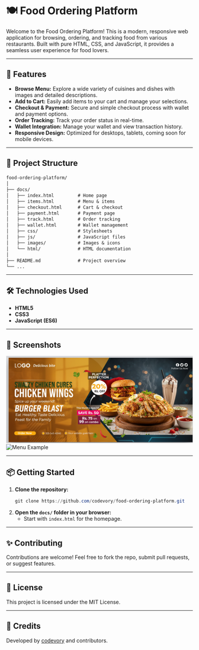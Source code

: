 # 🍽️ Food Ordering Platform

Welcome to the Food Ordering Platform! This is a modern, responsive web application for browsing, ordering, and tracking food from various restaurants. Built with pure HTML, CSS, and JavaScript, it provides a seamless user experience for food lovers.

---

## 🚀 Features

- **Browse Menu:** Explore a wide variety of cuisines and dishes with images and detailed descriptions.
- **Add to Cart:** Easily add items to your cart and manage your selections.
- **Checkout & Payment:** Secure and simple checkout process with wallet and payment options.
- **Order Tracking:** Track your order status in real-time.
- **Wallet Integration:** Manage your wallet and view transaction history.
- **Responsive Design:** Optimized for desktops, tablets, coming soon for mobile devices.

---

## 📁 Project Structure

```
food-ordering-platform/
│
├── docs/
│   ├── index.html         # Home page
│   ├── items.html         # Menu & items
│   ├── checkout.html      # Cart & checkout
│   ├── payment.html       # Payment page
│   ├── track.html         # Order tracking
│   ├── wallet.html        # Wallet management
│   ├── css/               # Stylesheets
│   ├── js/                # JavaScript files
│   ├── images/            # Images & icons
│   └── html/              # HTML documentation
│
├── README.md              # Project overview
└── ...
```

---

## 🛠️ Technologies Used

- **HTML5**
- **CSS3**
- **JavaScript (ES6)**

---

## 📸 Screenshots

![Home Banner](docs/images/banner2.png)
![Menu Example](docs/images/biryani.avif)

---

## 📦 Getting Started

1. **Clone the repository:**
   ```powershell
   git clone https://github.com/codevory/food-ordering-platform.git
   ```
2. **Open the `docs/` folder in your browser:**
   - Start with `index.html` for the homepage.

---

## ✨ Contributing

Contributions are welcome! Feel free to fork the repo, submit pull requests, or suggest features.

---

## 📄 License

This project is licensed under the MIT License.

---

## 🙌 Credits

Developed by [codevory](https://github.com/codevory) and contributors.
